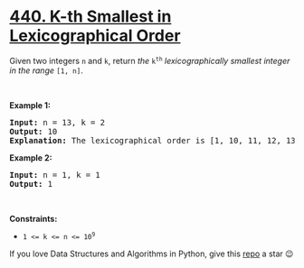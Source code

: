 # [440. K-th Smallest in Lexicographical Order][title]

<p>Given two integers <code>n</code> and <code>k</code>, return <em>the</em> <code>k<sup>th</sup></code> <em>lexicographically smallest integer in the range</em> <code>[1, n]</code>.</p>
<p> </p>
<p><strong>Example 1:</strong></p>
<pre><strong>Input:</strong> n = 13, k = 2
<strong>Output:</strong> 10
<strong>Explanation:</strong> The lexicographical order is [1, 10, 11, 12, 13, 2, 3, 4, 5, 6, 7, 8, 9], so the second smallest number is 10.
</pre>
<p><strong>Example 2:</strong></p>
<pre><strong>Input:</strong> n = 1, k = 1
<strong>Output:</strong> 1
</pre>
<p> </p>
<p><strong>Constraints:</strong></p>
<ul>
<li><code>1 &lt;= k &lt;= n &lt;= 10<sup>9</sup></code></li>
</ul>


If you love Data Structures and Algorithms in Python, give this [repo][me] a star :wink:

[title]: https://leetcode.com/problems/k-th-smallest-in-lexicographical-order
[me]: https://github.com/bumblebee211196/awesome-python-leetcode